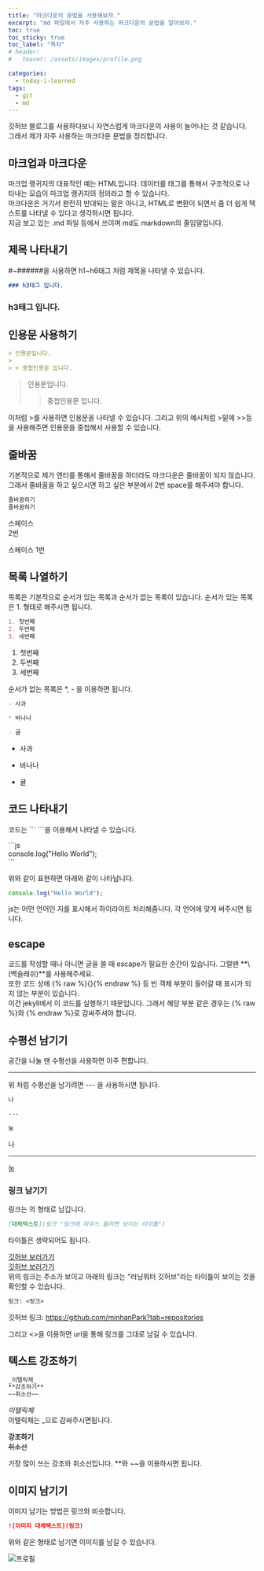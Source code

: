 ```yaml
---
title: "마크다운의 문법을 사용해보자."
excerpt: "md 파일에서 자주 사용하는 마크다운의 문법을 알아보자."
toc: true
toc_sticky: true
toc_label: "목차"
# header:
#   teaser: /assets/images/profile.png

categories:
  - today-i-learned
tags:
  - git
  - md
---
```


깃허브 블로그를 사용하다보니 자연스럽게 마크다운의 사용이 늘어나는 것 같습니다.  
그래서 제가 자주 사용하는 마크다운 문법을 정리합니다.

## 마크업과 마크다운

마크업 랭귀지의 대표적인 예는 HTML입니다. 데이터를 태그를 통해서 구조적으로 나타내는 모습이 마크업 랭귀지의 정의라고 할 수 있습니다.  
마크다운은 거기서 완전히 반대되는 말은 아니고, HTML로 변환이 되면서 좀 더 쉽게 텍스트를 나타낼 수 있다고 생각하시면 됩니다.  
지금 보고 있는 .md 파일 등에서 쓰이며 md도 markdown의 줄임말입니다.

## 제목 나타내기

#~######을 사용하면 h1~h6태그 처럼 제목을 나타낼 수 있습니다.

```md
### h3태그 입니다.
```

### h3태그 입니다.

## 인용문 사용하기

```md
> 인용문입니다.
>
> > 중첩인용문 입니다.
```

> 인용문입니다.
>
> > 중첩인용문 입니다.

이처럼 >를 사용하면 인용문을 나타낼 수 있습니다. 그리고 위의 예시처럼 >밑에 >>등을 사용해주면 인용문을 중첩해서 사용할 수 있습니다.

## 줄바꿈

기본적으로 제가 엔터를 통해서 줄바꿈을 하더라도 마크다운은 줄바꿈이 되지 않습니다. 그래서 줄바꿈을 하고 싶으시면 하고 싶은 부분에서 2번 space를 해주셔야 합니다.

```md
줄바꿈하기
줄바꿈하기
```

스페이스  
2번

스페이스
1번

## 목록 나열하기

목록은 기본적으로 순서가 있는 목록과 순서가 없는 목록이 있습니다. 순서가 있는 목록은 1. 형태로 해주시면 됩니다.

```md
1. 첫번째
2. 두번째
3. 세번째
```

1. 첫번째
2. 두번째
3. 세번째

순서가 없는 목록은 \*, - 을 이용하면 됩니다.

```md
- 사과

* 바나나

- 귤
```

- 사과

* 바나나

- 귤

## 코드 나타내기

코드는 \`\`\` \`\`\`을 이용해서 나타낼 수 있습니다.

\`\`\`js  
console.log("Hello World");  
\`\`\`

위와 같이 표현하면 아래와 같이 나타납니다.

```js
console.log("Hello World");
```

js는 어떤 언어인 지를 표시해서 하이라이트 처리해줌니다. 각 언어에 맞게 써주시면 됩니다.

## escape

코드를 작성할 때나 아니면 글을 쓸 때 escape가 필요한 순간이 있습니다. 그럴땐 **\ (백슬래쉬)**를 사용해주세요.  
또한 코드 상에 {% raw %}{}{% endraw %} 등 빈 객체 부분이 들어갈 때 표시가 되지 않는 부분이 있습니다.  
이건 jekyll에서 이 코드를 실행하기 때문입니다. 그래서 해당 부분 같은 경우는 \{% raw %\}와 \{% endraw %\}로 감싸주셔야 합니다.

## 수평선 남기기

공간을 나눌 땐 수평선을 사용하면 아주 편합니다.

---

위 처럼 수평선을 남기려면 \-\-\- 을 사용하시면 됩니다.

```md
나

---

눔
```

나

---

눔

### 링크 남기기

링크는 []()의 형태로 남깁니다.

```md
[대체텍스트](링크 "링크에 마우스 올리면 보이는 타이틀")
```

타이틀은 생략되어도 됩니다.

[깃허브 보러가기](https://github.com/minhanPark?tab=repositories)  
[깃허브 보러가기](https://github.com/minhanPark?tab=repositories "러닝워터 깃허브")  
위의 링크는 주소가 보이고 아래의 링크는 "러닝워터 깃허브"라는 타이틀이 보이는 것을 확인할 수 있습니다.

```md
링크: <링크>
```

깃허브 링크: <https://github.com/minhanPark?tab=repositories>

그리고 <>을 이용하면 url을 통해 링크를 그대로 남길 수 있습니다.

## 텍스트 강조하기

```md
_이텔릭체_  
**강조하기**
~~취소선~~
```

_이텔릭체_  
이텔릭체는 \_으로 감싸주시면됩니다.

**강조하기**  
~~취소선~~

가장 많이 쓰는 강조와 취소선입니다. \*\*와 ~~을 이용하시면 됩니다.

## 이미지 남기기

이미지 남기는 방법은 링크와 비슷합니다.

```md
![이미지 대체텍스트](링크)
```

위와 같은 형태로 남기면 이미지를 남길 수 있습니다.

![프로필](https://drive.google.com/uc?id=1Lq6eU1HprMP5ffAPAy44-m-vyd4DNHrz)
